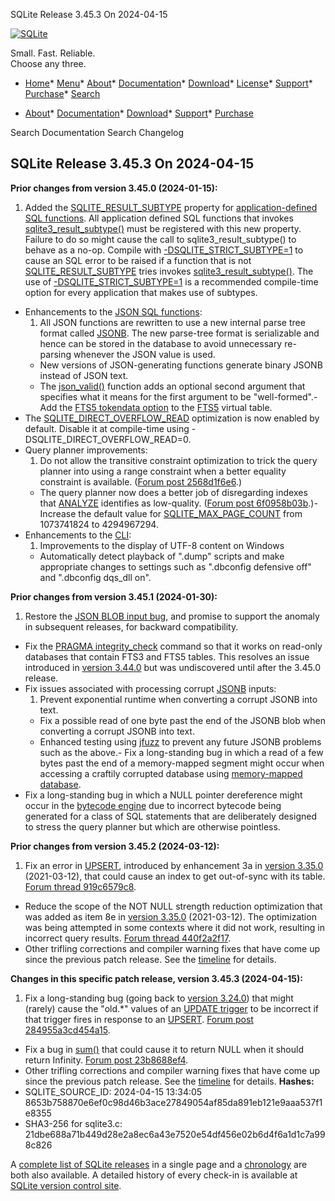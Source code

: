 




SQLite Release 3\.45\.3 On 2024\-04\-15




[![SQLite](../images/sqlite370_banner.gif)](../index.html)


Small. Fast. Reliable.  
Choose any three.


* [Home](../index.html)* [Menu](javascript:void(0))* [About](../about.html)* [Documentation](../docs.html)* [Download](../download.html)* [License](../copyright.html)* [Support](../support.html)* [Purchase](../prosupport.html)* [Search](javascript:void(0))




* [About](../about.html)* [Documentation](../docs.html)* [Download](../download.html)* [Support](../support.html)* [Purchase](../prosupport.html)






Search Documentation
Search Changelog







## SQLite Release 3\.45\.3 On 2024\-04\-15

**Prior changes from version 3\.45\.0 (2024\-01\-15\):**


1. Added the [SQLITE\_RESULT\_SUBTYPE](../c3ref/c_deterministic.html#sqliteresultsubtype) property for
 [application\-defined SQL functions](../appfunc.html). 
 All application defined SQL functions that invokes
 [sqlite3\_result\_subtype()](../c3ref/result_subtype.html) must be registered with this new property.
 Failure to do so might cause the call to sqlite3\_result\_subtype() to
 behave as a no\-op. Compile with [\-DSQLITE\_STRICT\_SUBTYPE\=1](../compile.html#strict_subtype) to cause an
 SQL error to be raised if a function that is not [SQLITE\_RESULT\_SUBTYPE](../c3ref/c_deterministic.html#sqliteresultsubtype)
 tries invokes [sqlite3\_result\_subtype()](../c3ref/result_subtype.html). The use of [\-DSQLITE\_STRICT\_SUBTYPE\=1](../compile.html#strict_subtype)
 is a recommended compile\-time option for every application that makes
 use of subtypes.
- Enhancements to the [JSON SQL functions](../json1.html):
	1. All JSON functions are rewritten to use a new internal parse tree
	 format called [JSONB](../json1.html#jsonbx). The new parse\-tree format is serializable 
	 and hence can be stored in the database to avoid unnecessary re\-parsing
	 whenever the JSON value is used.
	 - New versions of JSON\-generating functions generate binary JSONB instead
	 of JSON text.
	 - The [json\_valid()](../json1.html#jvalid) function adds an optional second argument that
	 specifies what it means for the first argument to be "well\-formed".- Add the [FTS5 tokendata option](../fts5.html#the_tokendata_option) to the [FTS5](../fts5.html) virtual table.
- The [SQLITE\_DIRECT\_OVERFLOW\_READ](../compile.html#direct_overflow_read) optimization is now enabled by default.
 Disable it at compile\-time using \-DSQLITE\_DIRECT\_OVERFLOW\_READ\=0\.
- Query planner improvements:
	1. Do not allow the transitive constraint optimization to trick the
	 query planner into using a range constraint when a better equality
	 constraint is available.
	 ([Forum post 2568d1f6e6](https://sqlite.org/forum/forumpost/2568d1f6e6).)
	 - The query planner now does a better job of disregarding
	 indexes that [ANALYZE](../lang_analyze.html) identifies as low\-quality.
	 ([Forum post 6f0958b03b](https://sqlite.org/forum/forumpost/6f0958b03b).)- Increase the default value for [SQLITE\_MAX\_PAGE\_COUNT](../limits.html#max_page_count) from 1073741824 to
 4294967294\.
- Enhancements to the [CLI](../cli.html):
	1. Improvements to the display of UTF\-8 content on Windows
	 - Automatically detect playback of ".dump" scripts and make appropriate
	 changes to settings such as ".dbconfig defensive off" and
	 ".dbconfig dqs\_dll on".


**Prior changes from version 3\.45\.1 (2024\-01\-30\):**


1. Restore the [JSON BLOB input bug](../json1.html#jblobbug), and promise to support the anomaly in
 subsequent releases, for backward compatibility.
- Fix the [PRAGMA integrity\_check](../pragma.html#pragma_integrity_check) command so that it works on read\-only
 databases that contain FTS3 and FTS5 tables. This resolves an issue
 introduced in [version 3\.44\.0](../releaselog/3_44_0.html) but was undiscovered until after the 3\.45\.0 release.
- Fix issues associated with processing corrupt [JSONB](../json1.html#jsonbx) inputs:
	1. Prevent exponential runtime when converting a corrupt JSONB into text.
	 - Fix a possible read of one byte past the end of the JSONB blob when converting
	 a corrupt JSONB into text.
	 - Enhanced testing using [jfuzz](../testing.html#dbsqlfuzz) to prevent any future JSONB problems such
	 as the above.- Fix a long\-standing bug in which a read of a few bytes past the end of a
 memory\-mapped segment might occur when accessing a craftily corrupted database
 using [memory\-mapped database](../pragma.html#pragma_mmap_size).
- Fix a long\-standing bug in which a NULL pointer dereference might occur in
 the [bytecode engine](../opcode.html) due to incorrect bytecode being generated for a class
 of SQL statements that are deliberately designed to stress the query planner
 but which are otherwise pointless.


**Prior changes from version 3\.45\.2 (2024\-03\-12\):**


1. Fix an error in [UPSERT](../lang_upsert.html), introduced by enhancement 3a in [version 3\.35\.0](../releaselog/3_35_0.html)
 (2021\-03\-12\), that could cause an index to get out\-of\-sync with its table.
 [Forum thread 919c6579c8](https://sqlite.org/forum/forumpost/919c6579c8).
- Reduce the scope of the NOT NULL strength reduction optimization that was
 added as item 8e in [version 3\.35\.0](../releaselog/3_35_0.html) (2021\-03\-12\). The optimization
 was being attempted in some contexts where it did not work, resulting in
 incorrect query results.
 [Forum thread 440f2a2f17](https://sqlite.org/forum/forumpost/440f2a2f17).
- Other trifling corrections and compiler warning fixes that have come up
 since the previous patch release. See the
 [timeline](https://sqlite.org/src/timeline?from=version-3.45.1&to=version-3.45.2&to2=branch-3.45)
 for details.


**Changes in this specific patch release, version 3\.45\.3 (2024\-04\-15\):**


1. Fix a long\-standing bug (going back to [version 3\.24\.0](../releaselog/3_24_0.html))
 that might (rarely) cause the "old.\*" values of an [UPDATE trigger](../lang_createtrigger.html)
 to be incorrect if that trigger fires in response to an [UPSERT](../lang_upsert.html).
 [Forum post 284955a3cd454a15](https://sqlite.org/forum/forumpost/284955a3cd454a15).
- Fix a bug in [sum()](../lang_aggfunc.html#sumunc) that could cause it to return NULL when it should return
 Infinity. [Forum post 23b8688ef4](https://sqlite.org/forum/forumpost/23b8688ef4).
- Other trifling corrections and compiler warning fixes that have come up
 since the previous patch release. See the
 [timeline](https://sqlite.org/src/timeline?from=version-3.45.2&to=version-3.45.3&to2=branch-3.45)
 for details.
**Hashes:**
- SQLITE\_SOURCE\_ID: 2024\-04\-15 13:34:05 8653b758870e6ef0c98d46b3ace27849054af85da891eb121e9aaa537f1e8355
- SHA3\-256 for sqlite3\.c: 21dbe688a71b449d28e2a8ec6a43e7520e54df456e02b6d4f6a1d1c7a998c826



A [complete list of SQLite releases](../changes.html)
 in a single page and a [chronology](../chronology.html) are both also available.
 A detailed history of every
 check\-in is available at
 [SQLite version control site](https://www.sqlite.org/src/timeline).








